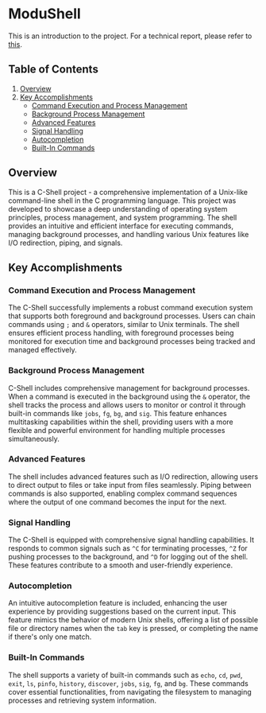 # ModuShell

This is an introduction to the project. For a technical report, please refer to [this](https://github.com/FlightVin/ModuShell/blob/main/REPORT.md).

## Table of Contents
1. [Overview](#overview)
2. [Key Accomplishments](#key-accomplishments)
    - [Command Execution and Process Management](#command-execution-and-process-management)
    - [Background Process Management](#background-process-management)
    - [Advanced Features](#advanced-features)
    - [Signal Handling](#signal-handling)
    - [Autocompletion](#autocompletion)
    - [Built-In Commands](#built-in-commands)

## Overview

This is a C-Shell project - a comprehensive implementation of a Unix-like command-line shell in the C programming language. This project was developed to showcase a deep understanding of operating system principles, process management, and system programming. The shell provides an intuitive and efficient interface for executing commands, managing background processes, and handling various Unix features like I/O redirection, piping, and signals.

## Key Accomplishments

### Command Execution and Process Management
The C-Shell successfully implements a robust command execution system that supports both foreground and background processes. Users can chain commands using `;` and `&` operators, similar to Unix terminals. The shell ensures efficient process handling, with foreground processes being monitored for execution time and background processes being tracked and managed effectively.

### Background Process Management
C-Shell includes comprehensive management for background processes. When a command is executed in the background using the `&` operator, the shell tracks the process and allows users to monitor or control it through built-in commands like `jobs`, `fg`, `bg`, and `sig`. This feature enhances multitasking capabilities within the shell, providing users with a more flexible and powerful environment for handling multiple processes simultaneously.

### Advanced Features
The shell includes advanced features such as I/O redirection, allowing users to direct output to files or take input from files seamlessly. Piping between commands is also supported, enabling complex command sequences where the output of one command becomes the input for the next.

### Signal Handling
The C-Shell is equipped with comprehensive signal handling capabilities. It responds to common signals such as `^C` for terminating processes, `^Z` for pushing processes to the background, and `^D` for logging out of the shell. These features contribute to a smooth and user-friendly experience.

### Autocompletion
An intuitive autocompletion feature is included, enhancing the user experience by providing suggestions based on the current input. This feature mimics the behavior of modern Unix shells, offering a list of possible file or directory names when the `tab` key is pressed, or completing the name if there's only one match.

### Built-In Commands
The shell supports a variety of built-in commands such as `echo`, `cd`, `pwd`, `exit`, `ls`, `pinfo`, `history`, `discover`, `jobs`, `sig`, `fg`, and `bg`. These commands cover essential functionalities, from navigating the filesystem to managing processes and retrieving system information.
